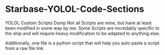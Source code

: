 # Starbase-YOLOL-Code-Sections
YOLOL Custom Scripts Dump
Not all Scripts are mine, but have at least been modified in some way by me. 
Some Scripts are incredably specific to the ship and will require heavy modification to be adapted to anything else. 

Additionally, one file is a python script that will help you auto paste a script from a raw file link
